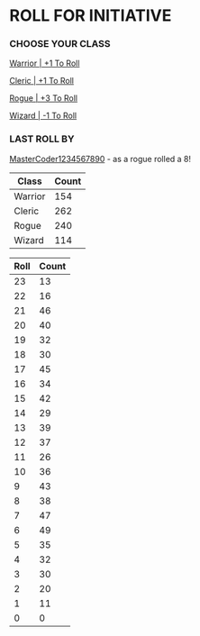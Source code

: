 # ROLL FOR INITIATIVE
### CHOOSE YOUR CLASS

[Warrior | +1 To Roll](https://github.com/benjaminsampica/benjaminsampica/issues/new?title=roll%7Cwarrior&body=Just+click+%27Submit+new+issue%27.)

[Cleric | +1 To Roll](https://github.com/benjaminsampica/benjaminsampica/issues/new?title=roll%7Ccleric&body=Just+click+%27Submit+new+issue%27.)

[Rogue | +3 To Roll](https://github.com/benjaminsampica/benjaminsampica/issues/new?title=roll%7Crogue&body=Just+click+%27Submit+new+issue%27.)

[Wizard | -1 To Roll](https://github.com/benjaminsampica/benjaminsampica/issues/new?title=roll%7Cwizard&body=Just+click+%27Submit+new+issue%27.)
### LAST ROLL BY
[MasterCoder1234567890](https://www.github.com/MasterCoder1234567890) - as a rogue rolled a 8!

|Class|Count|
|-|-|
|Warrior|154|
|Cleric|262|
|Rogue|240|
|Wizard|114|

|Roll|Count|
|-|-|
|23|13
|22|16
|21|46
|20|40
|19|32
|18|30
|17|45
|16|34
|15|42
|14|29
|13|39
|12|37
|11|26
|10|36
|9|43
|8|38
|7|47
|6|49
|5|35
|4|32
|3|30
|2|20
|1|11
|0|0
